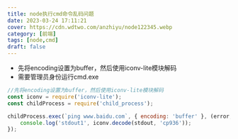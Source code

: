 ```yaml
---
title: node执行cmd命令乱码问题
date: 2023-03-24 17:11:21
cover: https://cdn.wdtwo.com/anzhiyu/node122345.webp
category: [前端]
tags: [node,cmd]
draft: false
---
```


- 先将encoding设置为buffer，然后使用iconv-lite模块解码
- 需要管理员身份运行cmd.exe

<!--more-->

```js
//先将encoding设置为buffer，然后使用iconv-lite模块解码
const iconv = require('iconv-lite');
const childProcess = require('child_process');

childProcess.exec(`ping www.baidu.com`, { encoding: 'buffer' }, (error, stdout) => {
    console.log('stdout1', iconv.decode(stdout, 'cp936'));
});


```



